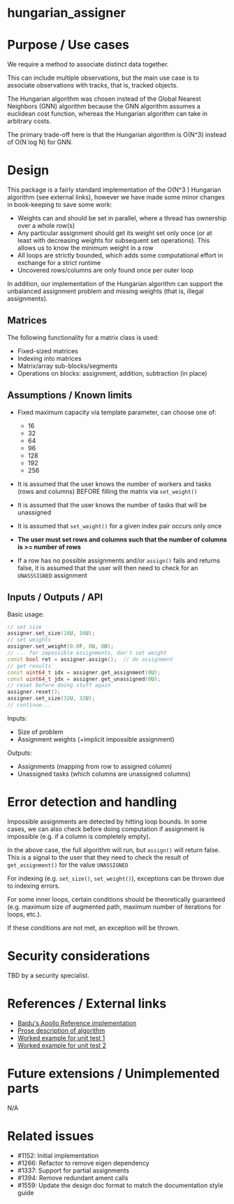 hungarian_assigner
==================


# Purpose / Use cases

We require a method to associate distinct data together.

This can include multiple observations, but the main use case is to associate
observations with tracks, that is, tracked objects.

The Hungarian algorithm was chosen instead of the Global Nearest Neighbors (GNN)
algorithm because the GNN algorithm assumes a euclidean cost function, whereas
the Hungarian algorithm can take in arbitrary costs.

The primary trade-off here is that the Hungarian algorithm is O(N^3) instead of
O(N log N) for GNN.


# Design

This package is a fairly standard implementation of the O(N^3 ) Hungarian
algorithm (see external links), however we have made some minor changes in
book-keeping to save some work:

- Weights can and should be set in parallel, where a thread has ownership over a
whole row(s)
- Any particular assignment should get its weight set only once (or at least
with decreasing weights for subsequent set operations). This allows us to know
the minimum weight in a row
- All loops are strictly bounded, which adds some computational effort in
exchange for a strict runtime
- Uncovered rows/columns are only found once per outer loop

In addition, our implementation of the Hungarian algorithm can support the
unbalanced assignment problem and missing weights (that is, illegal
assignments).


## Matrices

The following functionality for a matrix class is used:

- Fixed-sized matrices
- Indexing into matrices
- Matrix/array sub-blocks/segments
- Operations on blocks: assignment, addition, subtraction (in place)


## Assumptions / Known limits

- Fixed maximum capacity via template parameter, can choose one of:

    - 16
    - 32
    - 64
    - 96
    - 128
    - 192
    - 256

- It is assumed that the user knows the number of workers and tasks (rows and
  columns) BEFORE filling the matrix via `set_weight()`
- It is assumed that the user knows the number of tasks that will be unassigned
- It is assumed that `set_weight()` for a given index pair occurs only once
- **The user must set rows and columns such that the number of columns is >=
number of rows**
- If a row has no possible assignments and/or `assign()` fails and returns
false, it is assumed that the user will then need to check for an
`UNASSSIGNED` assignment


## Inputs / Outputs / API

Basic usage:

```cpp
// set size
assigner.set_size(16U, 16U);
// set weights
assigner.set_weight(0.0F, 0U, 0U);
// ... for impossible assignments, don't set weight
const bool ret = assigner.assign();  // do assignment
// get results
const uint64_t idx = assigner.get_assignment(0U);
const uint64_t jdx = assigner.get_unassigned(0U);
// reset before doing stuff again
assigner.reset();
assigner.set_size(32U, 32U);
// continue...
```

Inputs:

- Size of problem
- Assignment weights (+implicit impossible assignment)

Outputs:

- Assignments (mapping from row to assigned column)
- Unassigned tasks (which columns are unassigned columns)


# Error detection and handling

Impossible assignments are detected by hitting loop bounds. In some cases, we
can also check before doing computation if assignment is impossible (e.g. if a
column is completely empty).

In the above case, the full algorithm will run, but `assign()` will return
false. This is a signal to the user that they need to check the result of
`get_assignment()` for the value `UNASSIGNED`

For indexing (e.g. `set_size()`, `set_weight()`), exceptions can be thrown due
to indexing errors.

For some inner loops, certain conditions should be theoretically guaranteed
(e.g. maximum size of augmented path, maximum number of iterations for loops,
  etc.).

If these conditions are not met, an exception will be thrown.


# Security considerations

TBD by a security specialist.


# References / External links

- [Baidu's Apollo Reference implementation](https://github.com/ApolloAuto/apollo/blob/master/modules/perception/obstacle/common/hungarian_bigraph_matcher.cc)
- [Prose description of algorithm](https://stackoverflow.com/questions/23278375/hungarian-algorithm)
- [Worked example for unit test 1](http://naagustutorial.blogspot.com/2013/12/hungarian-method-unbalanced-assignment.html)
- [Worked example for unit test 2](http://file.scirp.org/pdf/AJOR_2016063017275082.pdf)

# Future extensions / Unimplemented parts

N/A


# Related issues

- #1152: Initial implementation
- #1266: Refactor to remove eigen dependency
- #1337: Support for partial assignments
- #1394: Remove redundant ament calls
- #1559: Update the design doc format to match the documentation style guide
